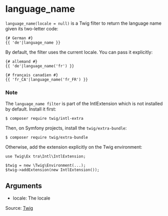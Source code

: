 # language_name

`language_name(locale = null)` is a Twig filter to return the language name given its two-letter code:

```twig
{# German #}
{{ 'de'|language_name }}
```

By default, the filter uses the current locale. You can pass it explicitly:

```twig
{# allemand #}
{{ 'de'|language_name('fr') }}

{# français canadien #}
{{ 'fr_CA'|language_name('fr_FR') }}
```

### Note

The `language_name filter` is part of the IntlExtension which is not installed by default. Install it first:

```twig
$ composer require twig/intl-extra
```

Then, on Symfony projects, install the `twig/extra-bundle`:

```twig
$ composer require twig/extra-bundle
```

Otherwise, add the extension explicitly on the Twig environment:

```twig
use Twig\Ex tra\Intl\IntlExtension;

$twig = new \Twig\Environment(...);
$twig->addExtension(new IntlExtension());
```

## Arguments

- locale: The locale

Source: [Twig](https://twig.symfony.com/language_name)